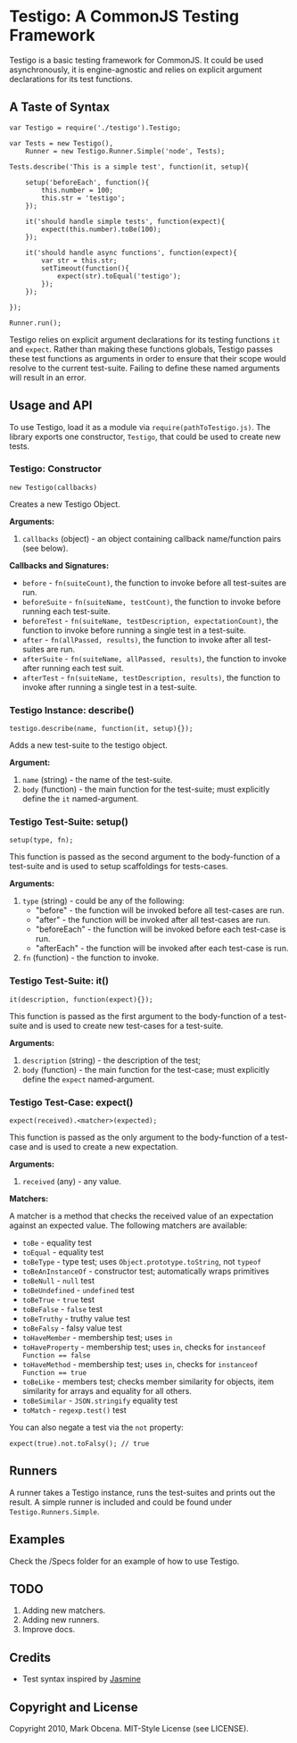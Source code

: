 Testigo: A CommonJS Testing Framework
=====================================

Testigo is a basic testing framework for CommonJS. It could be used asynchronously, it is engine-agnostic and relies on explicit argument declarations for its test functions.


A Taste of Syntax
-----------------

	var Testigo = require('./testigo').Testigo;
	
	var Tests = new Testigo(),
		Runner = new Testigo.Runner.Simple('node', Tests);
	
	Tests.describe('This is a simple test', function(it, setup){
		
		setup('beforeEach', function(){
			this.number = 100;
			this.str = 'testigo';
		});
		
		it('should handle simple tests', function(expect){
			expect(this.number).toBe(100);
		});
		
		it('should handle async functions', function(expect){
			var str = this.str;
			setTimeout(function(){
				expect(str).toEqual('testigo');
			});
		});
		
	});
	
	Runner.run();

Testigo relies on explicit argument declarations for its testing functions `it` and `expect`. Rather than making these functions globals, Testigo passes these test functions as arguments in order to ensure that their scope would resolve to the current test-suite. Failing to define these named arguments will result in an error.


Usage and API
-------------

To use Testigo, load it as a module via `require(pathToTestigo.js)`. The library exports one constructor, `Testigo`, that could be used to create new tests.

### Testigo: Constructor

	new Testigo(callbacks)

Creates a new Testigo Object.

**Arguments:**

1. `callbacks` (object) - an object containing callback name/function pairs (see below).

**Callbacks and Signatures:**

- `before` - `fn(suiteCount)`, the function to invoke before all test-suites are run.
- `beforeSuite` - `fn(suiteName, testCount)`, the function to invoke before running each test-suite.
- `beforeTest` - `fn(suiteName, testDescription, expectationCount)`, the function to invoke before running a single test in a test-suite.
- `after` - `fn(allPassed, results)`, the function to invoke after all test-suites are run.
- `afterSuite` - `fn(suiteName, allPassed, results)`, the function to invoke after running each test suit.
- `afterTest` - `fn(suiteName, testDescription, results)`, the function to invoke after running a single test in a test-suite.

### Testigo Instance: describe()

	testigo.describe(name, function(it, setup){});

Adds a new test-suite to the testigo object.

**Argument:**

1. `name` (string) - the name of the test-suite.
2. `body` (function) - the main function for the test-suite; must explicitly define the `it` named-argument.

### Testigo Test-Suite: setup()

	setup(type, fn);

This function is passed as the second argument to the body-function of a test-suite and is used to setup scaffoldings for tests-cases.

**Arguments:**

1. `type` (string) - could be any of the following:
	- "before" - the function will be invoked before all test-cases are run.
	- "after" - the function will be invoked after all test-cases are run.
	- "beforeEach" - the function will be invoked before each test-case is run.
	- "afterEach" - the function will be invoked after each test-case is run.
2. `fn` (function) - the function to invoke.

### Testigo Test-Suite: it()

	it(description, function(expect){});

This function is passed as the first argument to the body-function of a test-suite and is used to create new test-cases for a test-suite.

**Arguments:**

1. `description` (string) - the description of the test;
2. `body` (function) - the main function for the test-case; must explicitly define the `expect` named-argument.

### Testigo Test-Case: expect()

	expect(received).<matcher>(expected);

This function is passed as the only argument to the body-function of a test-case and is used to create a new expectation.

**Arguments:**

1. `received` (any) - any value.

**Matchers:**

A matcher is a method that checks the received value of an expectation against an expected value. The following matchers are available:

- `toBe` - equality test
- `toEqual` - equality test
- `toBeType` - type test; uses `Object.prototype.toString`, not `typeof`
- `toBeAnInstanceOf` - constructor test; automatically wraps primitives
- `toBeNull` - `null` test
- `toBeUndefined` - `undefined` test
- `toBeTrue` - `true` test
- `toBeFalse` - `false` test
- `toBeTruthy` - truthy value test
- `toBeFalsy` - falsy value test
- `toHaveMember` - membership test; uses `in`
- `toHaveProperty` - membership test; uses `in`, checks for `instanceof Function == false`
- `toHaveMethod` - membership test; uses `in`, checks for `instanceof Function == true`
- `toBeLike` - members test; checks member similarity for objects, item similarity for arrays and equality for all others.
- `toBeSimilar` - `JSON.stringify` equality test
- `toMatch` - `regexp.test()` test

You can also negate a test via the `not` property:

	expect(true).not.toFalsy(); // true


Runners
-------

A runner takes a Testigo instance, runs the test-suites and prints out the result. A simple runner is included and could be found under `Testigo.Runners.Simple`.


Examples
--------

Check the /Specs folder for an example of how to use Testigo.


TODO
----

1. Adding new matchers.
2. Adding new runners.
3. Improve docs.


Credits
-------

- Test syntax inspired by [Jasmine](http://github.com/pivotal/jasmine)


Copyright and License
---------------------

Copyright 2010, Mark Obcena. MIT-Style License (see LICENSE).